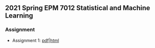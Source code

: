 ## 2021 Spring EPM 7012 Statistical and Machine Learning

### Assignment

* Assignment 1: [pdf](https://github.com/ywhsiao/2021-Spring-EPM-7012-Statistical-and-Machine-Learning/blob/gh-pages/Assignment1.pdf)|[html](https://github.com/ywhsiao/2021-Spring-EPM-7012-Statistical-and-Machine-Learning/blob/gh-pages/Assignment1.html)

